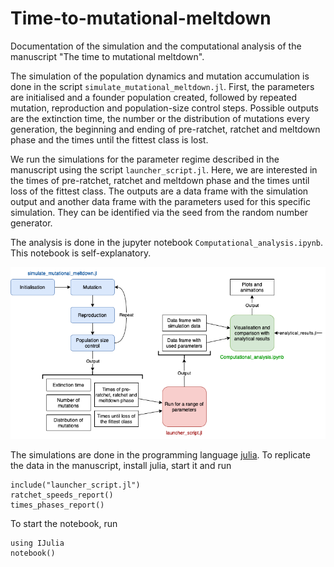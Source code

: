 # Time-to-mutational-meltdown
Documentation of the simulation and the computational analysis of the manuscript "The time to mutational meltdown".

The simulation of the population dynamics and mutation accumulation is done in the script `simulate_mutational_meltdown.jl`. First, the parameters are initialised and a founder population created, followed by repeated mutation, reproduction and population-size control steps. Possible outputs are the extinction time, the number or the distribution of mutations every generation, the beginning and ending of pre-ratchet, ratchet and meltdown phase and the times until the fittest class is lost.

We run the simulations for the parameter regime described in the manuscript using the script `launcher_script.jl`. Here, we are interested in the times of pre-ratchet, ratchet and meltdown phase and the times until loss of the fittest class. The outputs are a data frame with the simulation output and another data frame with the parameters used for this specific simulation. They can be identified via the seed from the random number generator.

The analysis is done in the jupyter notebook `Computational_analysis.ipynb`. This notebook is self-explanatory.

![Flow chart](Flowchart.png)


The simulations are done in the programming language [julia](https://julialang.org).
To replicate the data in the manuscript, install julia, start it and run
```
include("launcher_script.jl")
ratchet_speeds_report()
times_phases_report()
```
To start the notebook, run
```
using IJulia
notebook()
```
